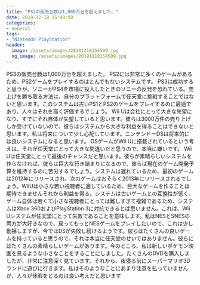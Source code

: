 ```yaml
---
title: "PS3の販売台数は1,000万台を超えました。"
date: 2019-12-18 15:48:58
categories:
- General
tags:
- "Nintendo PlayStation"
header:
  image: /assets/images/20191218154509.jpg
  og_image: /assets/images/20191218154509.jpg
---
```


PS3の販売台数は1,000万台を超えました。 PS2には非常に多くのゲームがあるため、PS2ゲームをプレイするのはとんでもないシステムです。 PS3は成功すると思うが、ソニーがPS4を市場に投入したときのソニーの反発を恐れている。売上げを勝ち取る方法は、自分のプラットフォームで任天堂に挑戦することではないと思います。このシステムは古いPS1とPS2のゲームをプレイするのに最適であり、人々はそれを高く評価するでしょう。 Wii Uは会社にとって大きな失望になり、すでにそれ自体が失望していると思います。彼らは3000万件の売り上げしか受けていないので、彼らはシステムから大きな利益を得ることはできないと思います。私は将来について少し心配しています。ニンテンドーDSは将来的には良いシステムになると思います。 DSゲームがWii Uに搭載されているという考えは、それが任天堂にとって大きな間違いだと思うので、本当に嫌いです。 Wii Uは任天堂にとって最後のチャンスだと思います。彼らが素晴らしいシステムを作らなければ、彼らは巨大な行き詰まりになるので、彼らは現在のゲーム開発予算を維持するのに苦労するでしょう。システムは遅れているため、最初のゲームは2012年にリリースされ、次のゲームはおそらく2013年にリリースされるでしょう。WiiUは小さな若い視聴者に適しているため、巨大なゲームを作ることは期待できませんそれから利益を得る。システムは古いゲームとの互換性が低く、ゲーム自体は若くて小さな視聴者にとっては難しすぎて複雑であるため、システムはXbox 360およびPlayStation 3に対抗できるとは思いません。これは、Wii Uシステムが任天堂にとって失敗であることを意味します。私はNESとSNESの両方が大好きなので、戻ってもっとNESゲームをプレイしたいので、これは少し動揺しますが、今ではDSが失敗し続けるようです。彼らはたくさんの良いゲームを持っていると思うので、それは本当に任天堂のせいではありません。彼らにはたくさんの素晴らしいゲームがあります。今のところ、私は新しいポケモン映画を見るような小さなことをすることにしました。たくさんのDVDを購入しましたが、非常に注意深く見ています。それから、夜寝る前にスーパーマリオ3Dランドに遊びに行きます。私はそのようなことにあまり注意を払っていませんが、人々が休暇をとるのは良い考えだと思います
